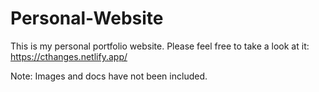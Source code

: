 # Personal-Website
This is my personal portfolio website. Please feel free to take a look at it: https://cthanges.netlify.app/

Note: Images and docs have not been included.

